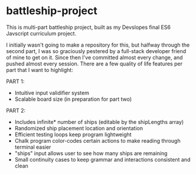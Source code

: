 # battleship-project

This is multi-part battleship project, built as my Devslopes final ES6 Javscript curriculum project.

I initially wasn't going to make a repository for this, but halfway through the second part,
I was so graciously pestered by a full-stack developer friend of mine to get on it. 
Since then I've committed almost every change, and pushed almost every session.
There are a few quality of life features per part that I want to highlight:

PART 1:
- Intuitive input validifier system
- Scalable board size (in preparation for part two)

PART 2:
- Includes infinite* number of ships (editable by the shipLengths array)
- Randomized ship placement location and orientation
- Efficient testing loops keep program lightweight
- Chalk program color-codes certain actions to make reading through terminal easier
- "ships" input allows user to see how many ships are remaining
- Small continuity cases to keep grammar and interactions consistent and clean
